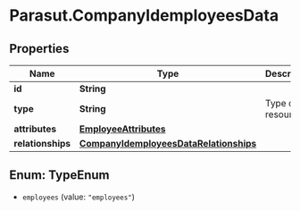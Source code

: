 # Parasut.CompanyIdemployeesData

## Properties
Name | Type | Description | Notes
------------ | ------------- | ------------- | -------------
**id** | **String** |  | [optional] 
**type** | **String** | Type of the resource | [optional] 
**attributes** | [**EmployeeAttributes**](EmployeeAttributes.md) |  | [optional] 
**relationships** | [**CompanyIdemployeesDataRelationships**](CompanyIdemployeesDataRelationships.md) |  | [optional] 


<a name="TypeEnum"></a>
## Enum: TypeEnum


* `employees` (value: `"employees"`)




